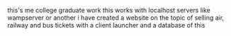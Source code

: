this's me college graduate work
this works with localhost servers like wampserver or another
i have created a website on the topic of selling air, railway and bus tickets with a client launcher and a database of this
